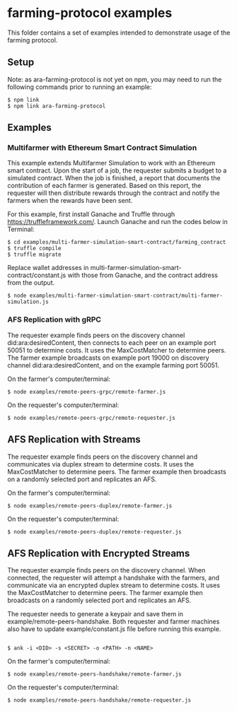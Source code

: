 # farming-protocol examples

This folder contains a set of examples intended to demonstrate usage of the farming protocol.

## Setup

Note: as ara-farming-protocol is not yet on npm, you may need to run the following commands prior to running an example:

```
$ npm link
$ npm link ara-farming-protocol
```

## Examples

### Multifarmer with Ethereum Smart Contract Simulation

This example extends Multifarmer Simulation to work with an Ethereum smart contract. Upon the start of a job, the requester submits a budget to a simulated contract. When the job is finished, a report that documents the contribution of each farmer is generated. Based on this report, the requester will then distribute rewards through the contract and notify the farmers when the rewards have been sent.

For this example, first install Ganache and Truffle through https://truffleframework.com/. Launch Ganache and run the codes below in Terminal:

```
$ cd examples/multi-farmer-simulation-smart-contract/farming_contract
$ truffle compile
$ truffle migrate
```

Replace wallet addresses in multi-farmer-simulation-smart-contract/constant.js with those from Ganache, and the contract address from the output.

```
$ node examples/multi-farmer-simulation-smart-contract/multi-farmer-simulation.js
```

### AFS Replication with gRPC

The requester example finds peers on the discovery channel did:ara:desiredContent, then connects to each peer on an example port 50051 to determine costs. It uses the MaxCostMatcher to determine peers. The farmer example broadcasts on example port 19000 on discovery channel did:ara:desiredContent, and on the example farming port 50051.

On the farmer's computer/terminal:

```
$ node examples/remote-peers-grpc/remote-farmer.js
```

On the requester's computer/terminal:

```
$ node examples/remote-peers-grpc/remote-requester.js
```

## AFS Replication with Streams

The requester example finds peers on the discovery channel and communicates via duplex stream to determine costs. It uses the MaxCostMatcher to determine peers. The farmer example then broadcasts on a randomly selected port and replicates an AFS.

On the farmer's computer/terminal:

```
$ node examples/remote-peers-duplex/remote-farmer.js
```

On the requester's computer/terminal:

```
$ node examples/remote-peers-duplex/remote-requester.js
```

## AFS Replication with Encrypted Streams

The requester example finds peers on the discovery channel. When connected, the requester will attempt a handshake with the farmers, and communicate via an encrypted duplex stream to determine costs. It uses the MaxCostMatcher to determine peers. The farmer example then broadcasts on a randomly selected port and replicates an AFS.

The requester needs to generate a keypair and save them in example/remote-peers-handshake. Both requester and farmer machines also have to update example/constant.js file before running this example.

```

$ ank -i <DID> -s <SECRET> -o <PATH> -n <NAME>

```

On the farmer's computer/terminal:

```
$ node examples/remote-peers-handshake/remote-farmer.js
```

On the requester's computer/terminal:

```
$ node examples/remote-peers-handshake/remote-requester.js
```
